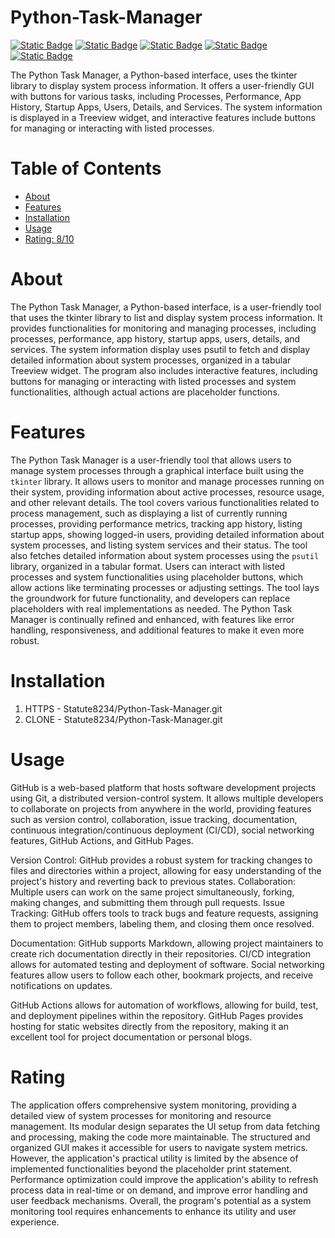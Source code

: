 # Python-Task-Manager 

[![Static Badge](https://img.shields.io/badge/tkinter-maroon)](https://pypi.org/project/tkintertable/)
[![Static Badge](https://img.shields.io/badge/matplotlib-dark_red)](https://pypi.org/project/matplotlib/)
[![Static Badge](https://img.shields.io/badge/numpy-brown)](https://pypi.org/project/numpy/)
[![Static Badge](https://img.shields.io/badge/psutil-firebrick)](https://pypi.org/project/psutil/)
[![Static Badge](https://img.shields.io/badge/pygetwindow-crimson)](https://pypi.org/project/PyGetWindow/)

The Python Task Manager, a Python-based interface, uses the tkinter library to display system process information. It offers a user-friendly GUI with buttons for various tasks, including Processes, Performance, App History, Startup Apps, Users, Details, and Services. The system information is displayed in a Treeview widget, and interactive features include buttons for managing or interacting with listed processes.

# Table of Contents

- [About](#about)
- [Features](#features)
- [Installation](#installation)
- [Usage](#usage)
- [Rating: 8/10](#rating)

# About
The Python Task Manager, a Python-based interface, is a user-friendly tool that uses the tkinter library to list and display system process information. It provides functionalities for monitoring and managing processes, including processes, performance, app history, startup apps, users, details, and services. The system information display uses psutil to fetch and display detailed information about system processes, organized in a tabular Treeview widget. The program also includes interactive features, including buttons for managing or interacting with listed processes and system functionalities, although actual actions are placeholder functions.

# Features
The Python Task Manager is a user-friendly tool that allows users to manage system processes through a graphical interface built using the `tkinter` library. It allows users to monitor and manage processes running on their system, providing information about active processes, resource usage, and other relevant details. The tool covers various functionalities related to process management, such as displaying a list of currently running processes, providing performance metrics, tracking app history, listing startup apps, showing logged-in users, providing detailed information about system processes, and listing system services and their status. The tool also fetches detailed information about system processes using the `psutil` library, organized in a tabular format. Users can interact with listed processes and system functionalities using placeholder buttons, which allow actions like terminating processes or adjusting settings. The tool lays the groundwork for future functionality, and developers can replace placeholders with real implementations as needed. The Python Task Manager is continually refined and enhanced, with features like error handling, responsiveness, and additional features to make it even more robust.

# Installation
1) HTTPS - Statute8234/Python-Task-Manager.git
2) CLONE - Statute8234/Python-Task-Manager.git
   
# Usage
GitHub is a web-based platform that hosts software development projects using Git, a distributed version-control system. It allows multiple developers to collaborate on projects from anywhere in the world, providing features such as version control, collaboration, issue tracking, documentation, continuous integration/continuous deployment (CI/CD), social networking features, GitHub Actions, and GitHub Pages.

Version Control: GitHub provides a robust system for tracking changes to files and directories within a project, allowing for easy understanding of the project's history and reverting back to previous states. Collaboration: Multiple users can work on the same project simultaneously, forking, making changes, and submitting them through pull requests. Issue Tracking: GitHub offers tools to track bugs and feature requests, assigning them to project members, labeling them, and closing them once resolved.

Documentation: GitHub supports Markdown, allowing project maintainers to create rich documentation directly in their repositories. CI/CD integration allows for automated testing and deployment of software. Social networking features allow users to follow each other, bookmark projects, and receive notifications on updates.

GitHub Actions allows for automation of workflows, allowing for build, test, and deployment pipelines within the repository. GitHub Pages provides hosting for static websites directly from the repository, making it an excellent tool for project documentation or personal blogs.

# Rating
The application offers comprehensive system monitoring, providing a detailed view of system processes for monitoring and resource management. Its modular design separates the UI setup from data fetching and processing, making the code more maintainable. The structured and organized GUI makes it accessible for users to navigate system metrics. However, the application's practical utility is limited by the absence of implemented functionalities beyond the placeholder print statement. Performance optimization could improve the application's ability to refresh process data in real-time or on demand, and improve error handling and user feedback mechanisms. Overall, the program's potential as a system monitoring tool requires enhancements to enhance its utility and user experience.
